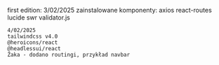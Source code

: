 first edition: 3/02/2025
zainstalowane komponenty:
axios
react-routes
lucide
swr
validator.js

    4/02/2025
    tailwindcss v4.0
    @heroicons/react
    @headlessui/react
    Żaka - dodano routingi, przykład navbar

